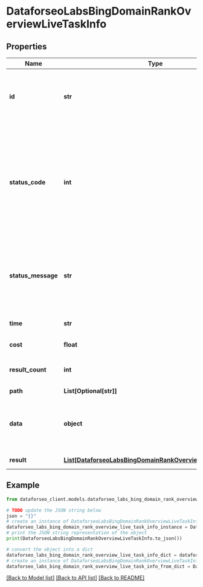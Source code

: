 # DataforseoLabsBingDomainRankOverviewLiveTaskInfo


## Properties

Name | Type | Description | Notes
------------ | ------------- | ------------- | -------------
**id** | **str** | task identifier unique task identifier in our system in the UUID format | [optional] 
**status_code** | **int** | status code of the task generated by DataForSEO, can be within the following range: 10000-60000 you can find the full list of the response codes here | [optional] 
**status_message** | **str** | informational message of the task you can find the full list of general informational messages here | [optional] 
**time** | **str** | execution time, seconds | [optional] 
**cost** | **float** | total tasks cost, USD | [optional] 
**result_count** | **int** | number of elements in the result array | [optional] 
**path** | **List[Optional[str]]** | URL path | [optional] 
**data** | **object** | contains the same parameters that you specified in the POST request | [optional] 
**result** | [**List[DataforseoLabsBingDomainRankOverviewLiveResultInfo]**](DataforseoLabsBingDomainRankOverviewLiveResultInfo.md) | array of results | [optional] 

## Example

```python
from dataforseo_client.models.dataforseo_labs_bing_domain_rank_overview_live_task_info import DataforseoLabsBingDomainRankOverviewLiveTaskInfo

# TODO update the JSON string below
json = "{}"
# create an instance of DataforseoLabsBingDomainRankOverviewLiveTaskInfo from a JSON string
dataforseo_labs_bing_domain_rank_overview_live_task_info_instance = DataforseoLabsBingDomainRankOverviewLiveTaskInfo.from_json(json)
# print the JSON string representation of the object
print(DataforseoLabsBingDomainRankOverviewLiveTaskInfo.to_json())

# convert the object into a dict
dataforseo_labs_bing_domain_rank_overview_live_task_info_dict = dataforseo_labs_bing_domain_rank_overview_live_task_info_instance.to_dict()
# create an instance of DataforseoLabsBingDomainRankOverviewLiveTaskInfo from a dict
dataforseo_labs_bing_domain_rank_overview_live_task_info_from_dict = DataforseoLabsBingDomainRankOverviewLiveTaskInfo.from_dict(dataforseo_labs_bing_domain_rank_overview_live_task_info_dict)
```
[[Back to Model list]](../README.md#documentation-for-models) [[Back to API list]](../README.md#documentation-for-api-endpoints) [[Back to README]](../README.md)


